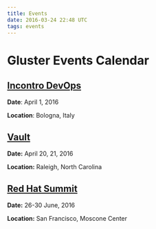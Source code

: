 ```yaml
---
title: Events
date: 2016-03-24 22:48 UTC
tags: events
---
```

 

 Gluster Events Calendar 
=============

[Incontro DevOps](http://www.incontrodevops.it) 
---------

<b>Date</b>: April 1, 2016

<b>Location</b>: Bologna, Italy


[Vault](http://events.linuxfoundation.org/events/vault)
---------

<b>Date:</b> April 20, 21, 2016 

<b>Location:</b> Raleigh, North Carolina



[Red Hat Summit](http://www.redhat.com/summit/)
-------------
<b>Date:</b> 26-30 June, 2016

<b>Location:</b> San Francisco, Moscone Center 

